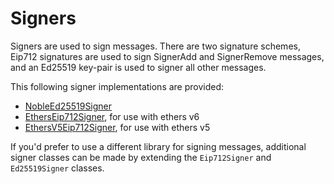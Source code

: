 # Signers

Signers are used to sign messages. There are two signature schemes, Eip712 signatures are used to sign SignerAdd and SignerRemove messages, and an Ed25519 key-pair is used to signer all other messages.

This following signer implementations are provided:

- [NobleEd25519Signer](./NobleEd25519Signer.md)
- [EthersEip712Signer](./EthersEip712Signer.md), for use with ethers v6
- [EthersV5Eip712Signer](./EthersV5Eip712Signer.md), for use with ethers v5

If you'd prefer to use a different library for signing messages, additional signer classes can be made by extending the `Eip712Signer` and `Ed25519Signer` classes.
